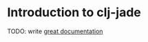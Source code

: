 # Introduction to clj-jade

TODO: write [great documentation](http://jacobian.org/writing/great-documentation/what-to-write/)

